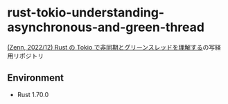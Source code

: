 # rust-tokio-understanding-asynchronous-and-green-thread

[(Zenn, 2022/12) Rust の Tokio で非同期とグリーンスレッドを理解する](https://zenn.dev/tfutada/articles/5e87d6e7131e8e)の写経用リポジトリ

## Environment

- Rust 1.70.0
